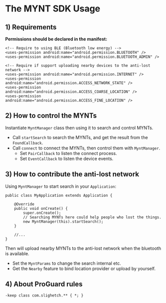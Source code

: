 
# The MYNT SDK Usage

## 1) Requirements

**Permissions should be declared in the manifest:**

    <!-- Require to using BLE (Bluetooth low energy) -->
    <uses-permission android:name="android.permission.BLUETOOTH" />
    <uses-permission android:name="android.permission.BLUETOOTH_ADMIN" />

    <!-- Require if support uploading nearby devices to the anti-lost network -->
    <uses-permission android:name="android.permission.INTERNET" />
    <uses-permission android:name="android.permission.ACCESS_NETWORK_STATE" />
    <uses-permission android:name="android.permission.ACCESS_COARSE_LOCATION" />
    <uses-permission android:name="android.permission.ACCESS_FINE_LOCATION" />


## 2) How to control the MYNTs

Instantiate `MyntManager` class then using it to search and control MYNTs.

* Call `startSearch` to search the MYNTs, and get the result from the `FoundCallback`.
* Call `connect` to connect the MYNTs, then control them with `MyntManager`.
    - Set `PairCallback` to listen the connect process.
    - Set `EventCallback` to listen the device events.


## 3) How to contribute the anti-lost network

Using `MyntManager` to start search in your `Application`:

    public class MyApplication extends Application {

        @Override
        public void onCreate() {
            super.onCreate();
            // Searching MYNTs here could help people who lost the things.
            new MyntManager(this).startSearch();
        }

        //...
    }

Then will upload nearby MYNTs to the anti-lost network when the bluetooth is available.

* Set the `MyntParams` to change the search internal etc.
* Get the `Nearby` feature to bind location provider or upload by yourself.


## 4) About ProGuard rules

    -keep class com.slighetch.** { *; }
